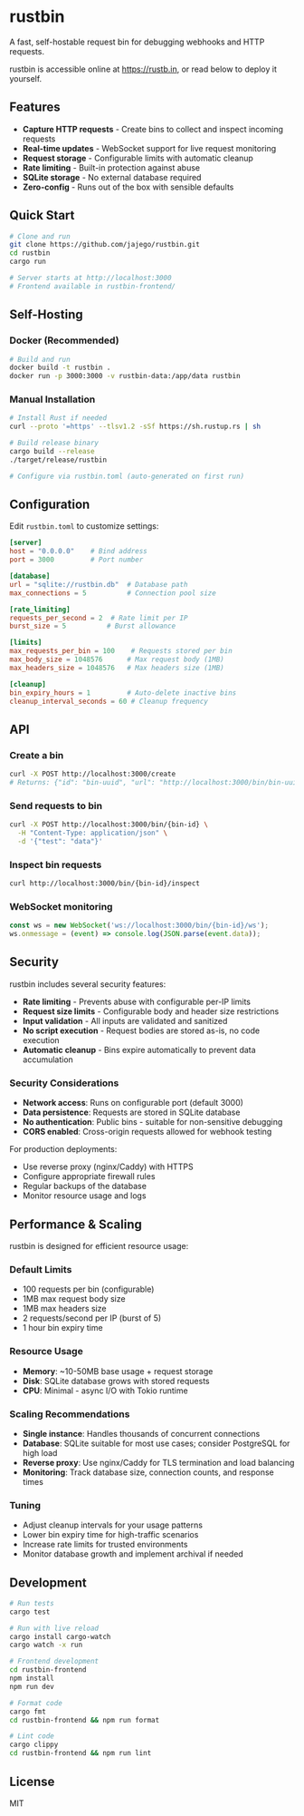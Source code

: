# rustbin

A fast, self-hostable request bin for debugging webhooks and HTTP requests.

rustbin is accessible online at https://rustb.in, or read below to deploy it yourself.

## Features

- **Capture HTTP requests** - Create bins to collect and inspect incoming requests
- **Real-time updates** - WebSocket support for live request monitoring  
- **Request storage** - Configurable limits with automatic cleanup
- **Rate limiting** - Built-in protection against abuse
- **SQLite storage** - No external database required
- **Zero-config** - Runs out of the box with sensible defaults

## Quick Start

```bash
# Clone and run
git clone https://github.com/jajego/rustbin.git
cd rustbin
cargo run

# Server starts at http://localhost:3000
# Frontend available in rustbin-frontend/
```

## Self-Hosting

### Docker (Recommended)

```bash
# Build and run
docker build -t rustbin .
docker run -p 3000:3000 -v rustbin-data:/app/data rustbin
```

### Manual Installation

```bash
# Install Rust if needed
curl --proto '=https' --tlsv1.2 -sSf https://sh.rustup.rs | sh

# Build release binary
cargo build --release
./target/release/rustbin

# Configure via rustbin.toml (auto-generated on first run)
```

## Configuration

Edit `rustbin.toml` to customize settings:

```toml
[server]
host = "0.0.0.0"    # Bind address
port = 3000         # Port number

[database]
url = "sqlite://rustbin.db"  # Database path
max_connections = 5          # Connection pool size

[rate_limiting]
requests_per_second = 2  # Rate limit per IP
burst_size = 5          # Burst allowance

[limits]
max_requests_per_bin = 100    # Requests stored per bin
max_body_size = 1048576      # Max request body (1MB)
max_headers_size = 1048576   # Max headers size (1MB)

[cleanup]
bin_expiry_hours = 1         # Auto-delete inactive bins
cleanup_interval_seconds = 60 # Cleanup frequency
```

## API

### Create a bin
```bash
curl -X POST http://localhost:3000/create
# Returns: {"id": "bin-uuid", "url": "http://localhost:3000/bin/bin-uuid"}
```

### Send requests to bin
```bash
curl -X POST http://localhost:3000/bin/{bin-id} \
  -H "Content-Type: application/json" \
  -d '{"test": "data"}'
```

### Inspect bin requests
```bash
curl http://localhost:3000/bin/{bin-id}/inspect
```

### WebSocket monitoring
```javascript
const ws = new WebSocket('ws://localhost:3000/bin/{bin-id}/ws');
ws.onmessage = (event) => console.log(JSON.parse(event.data));
```

## Security

rustbin includes several security features:

- **Rate limiting** - Prevents abuse with configurable per-IP limits
- **Request size limits** - Configurable body and header size restrictions  
- **Input validation** - All inputs are validated and sanitized
- **No script execution** - Request bodies are stored as-is, no code execution
- **Automatic cleanup** - Bins expire automatically to prevent data accumulation

### Security Considerations

- **Network access**: Runs on configurable port (default 3000)
- **Data persistence**: Requests are stored in SQLite database
- **No authentication**: Public bins - suitable for non-sensitive debugging
- **CORS enabled**: Cross-origin requests allowed for webhook testing

For production deployments:
- Use reverse proxy (nginx/Caddy) with HTTPS
- Configure appropriate firewall rules
- Regular backups of the database
- Monitor resource usage and logs

## Performance & Scaling

rustbin is designed for efficient resource usage:

### Default Limits
- 100 requests per bin (configurable)
- 1MB max request body size
- 1MB max headers size  
- 2 requests/second per IP (burst of 5)
- 1 hour bin expiry time

### Resource Usage
- **Memory**: ~10-50MB base usage + request storage
- **Disk**: SQLite database grows with stored requests
- **CPU**: Minimal - async I/O with Tokio runtime

### Scaling Recommendations
- **Single instance**: Handles thousands of concurrent connections
- **Database**: SQLite suitable for most use cases; consider PostgreSQL for high load
- **Reverse proxy**: Use nginx/Caddy for TLS termination and load balancing
- **Monitoring**: Track database size, connection counts, and response times

### Tuning
- Adjust cleanup intervals for your usage patterns
- Lower bin expiry time for high-traffic scenarios  
- Increase rate limits for trusted environments
- Monitor database growth and implement archival if needed

## Development

```bash
# Run tests
cargo test

# Run with live reload
cargo install cargo-watch
cargo watch -x run

# Frontend development
cd rustbin-frontend
npm install
npm run dev

# Format code
cargo fmt
cd rustbin-frontend && npm run format

# Lint code
cargo clippy
cd rustbin-frontend && npm run lint
```

## License

MIT
